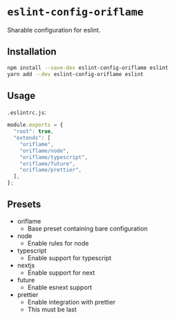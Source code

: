 # `eslint-config-oriflame`

Sharable configuration for eslint.

## Installation

```sh
npm install --save-dev eslint-config-oriflame eslint
yarn add --dev eslint-config-oriflame eslint
```

## Usage

`.eslintrc.js`:

```javascript
module.exports = {
  "root": true,
  "extends": [
    "oriflame",
    "oriflame/node",
    "oriflame/typescript",
    "oriflame/future",
    "oriflame/prettier",
  ],
};
```

## Presets

- oriflame
  - Base preset containing bare configuration
- node
  - Enable rules for node
- typescript
  - Enable support for typescript
- nextjs
  - Enable support for next
- future
  - Enable esnext support
- prettier
  - Enable integration with prettier
  - This must be last
